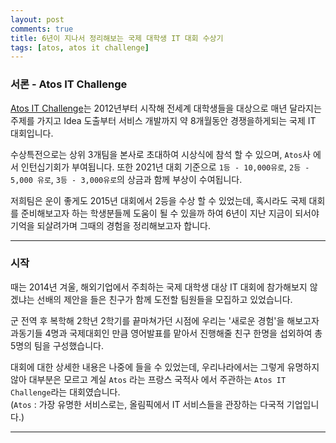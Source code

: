 ```yaml
---
layout: post
comments: true
title: 6년이 지나서 정리해보는 국제 대학생 IT 대회 수상기
tags: [atos, atos it challenge]
---
```


### 서론 - Atos IT Challenge

[Atos IT Challenge](https://www.atositchallenge.net/)는 2012년부터 시작해 전세계 대학생들을 대상으로 매년 달라지는 주제를 가지고 Idea 도출부터 서비스 개발까지 약 8개월동안 경쟁을하게되는 국제 IT 대회입니다.

수상특전으로는 상위 3개팀을 본사로 초대하여 시상식에 참석 할 수 있으며, `Atos`사 에서 인턴십기회가 부여됩니다. 또한 2021년 대회 기준으로 `1등 - 10,000유로`, `2등 - 5,000 유로`, `3등 - 3,000유로`의 상금과 함께 부상이 수여됩니다.

저희팀은 운이 좋게도 2015년 대회에서 2등을 수상 할 수 있었는데, 혹시라도 국제 대회를 준비해보고자 하는 학생분들께 도움이 될 수 있을까 하여 6년이 지난 지금이 되서야 기억을 되살려가며 그때의 경험을 정리해보고자 합니다. 

---

### 시작

때는 2014년 겨울, 해외기업에서 주최하는 국제 대학생 대상 IT 대회에 참가해보지 않겠냐는 선배의 제안을 들은 친구가 함께 도전할 팀원들을 모집하고 있었습니다.  

군 전역 후 복학해 2학년 2학기를 끝마쳐가던 시점에 우리는 '새로운 경험'을 해보고자 과동기들 4명과 국제대회인 만큼 영어발표를 맡아서 진행해줄 친구 한명을 섭외하여 총 5명의 팀을 구성했습니다.

대회에 대한 상세한 내용은 나중에 들을 수 있었는데, 우리나라에서는 그렇게 유명하지 않아 대부분은 모르고 계실 `Atos` 라는 프랑스 국적사 에서 주관하는 `Atos IT Challenge`라는 대회였습니다.  
(`Atos` : 가장 유명한 서비스로는, 올림픽에서 IT 서비스들을 관장하는 다국적 기업입니다.)




---

### 